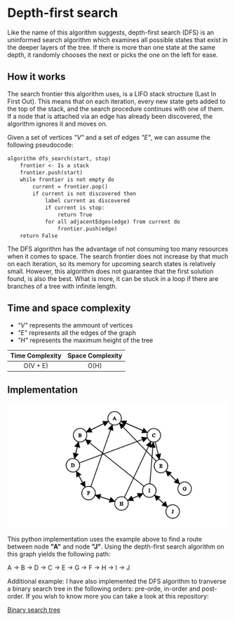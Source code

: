 # Depth-first search

Like the name of this algorithm suggests, depth-first search (DFS) is an uninformed search algorithm which examines all possible states that exist in the deeper layers of the tree. If there is more than one state at the same depth, it randomly chooses the next or picks the one on the left for ease.

## How it works

The search frontier this algorithm uses, is a LIFO stack structure (Last In First Out). This means that on each iteration, every new state gets added to the top of the stack, and the search procedure continues with one of them. If a node that is attached via an edge has already been discovered, the algorithm ignores it and moves on.

Given a set of vertices *"V"* and a set of edges *"E"*, we can assume the following pseudocode:

```Code
algorithm dfs_search(start, stop)
    frontier <- Is a stack
    frontier.push(start)
    while frontier is not empty do
        current = frontier.pop()
        if current is not discovered then
            label current as discovered
            if current is stop:
                return True
            for all adjacentEdges(edge) from current do
                frontier.push(edge)
    return False
```

The DFS algorithm has the advantage of not consuming too many resources when it comes to space. The search frontier does not increase by that much on each iteration, so its memory for upcoming search states is relatively small. However, this algorithm does not guarantee that the first solution found, is also the best. What is more, it can be stuck in a loop if there are branches of a tree with infinite length.

## Time and space complexity

* *"V"* represents the ammount of vertices
* *"E"* represents all the edges of the graph
* *"H"* represents the maximum height of the tree

|  Time Complexity  | Space Complexity |
| :---------------: | :--------------: |
|     O(V + E)      |       O(H)       |

## Implementation

![graph-example](/images/graph.png)

This python implementation uses the example above to find a route between node **"A"** and node **"J"**. Using the depth-first search algorithm on this graph yields the following path:

A -> B -> D -> C -> E -> G -> F -> H -> I -> J

Additional example: I have also implemented the DFS algorithm to tranverse a binary search tree in the following orders: pre-orde, in-order and post-order. If you wish to know more you can take a look at this repository:

[Binary search tree](https://github.com/sotostzam/data-structures-and-algorithms)
